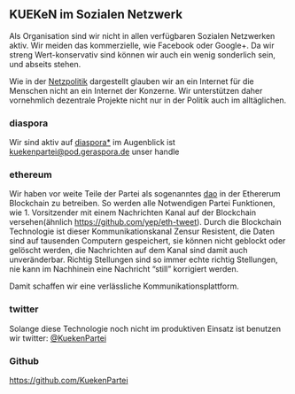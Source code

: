 KUEKeN im Sozialen Netzwerk
---------------------------

Als Organisation sind wir nicht in allen verfügbaren Sozialen Netzwerken
aktiv. Wir meiden das kommerzielle, wie Facebook oder Google+. Da wir
streng Wert-konservativ sind können wir auch ein wenig sonderlich sein,
und abseits stehen.

Wie in der [Netzpolitik](/wiki/Netzpolitik "wikilink") dargestellt glauben wir
an ein Internet für die Menschen nicht an ein Internet der Konzerne. Wir
unterstützen daher vornehmlich dezentrale Projekte nicht nur in der
Politik auch im alltäglichen.

### diaspora

Wir sind aktiv auf [diaspora\*](https://diasporafoundation.org/) im
Augenblick ist
[kuekenpartei@pod.geraspora.de](https://pod.geraspora.de/people/253952d09cd60133273c4860008dbc6c)
unser handle

### ethereum

Wir haben vor weite Teile der Partei als sogenanntes
[dao](https://en.wikipedia.org/wiki/Decentralized_autonomous_organization)
in der Ethererum Blockchain zu betreiben. So werden alle Notwendigen
Partei Funktionen, wie 1. Vorsitzender mit einem Nachrichten Kanal auf
der Blockchain versehen(ähnlich <https://github.com/yep/eth-tweet>).
Durch die Blockchain Technologie ist dieser Kommunikationskanal Zensur
Resistent, die Daten sind auf tausenden Computern gespeichert, sie
können nicht geblockt oder gelöscht werden, die Nachrichten auf dem
Kanal sind damit auch unveränderbar. Richtig Stellungen sind so immer
echte richtig Stellungen, nie kann im Nachhinein eine Nachricht “still”
korrigiert werden.

Damit schaffen wir eine verlässliche Kommunikationsplattform.

### twitter

Solange diese Technologie noch nicht im produktiven Einsatz ist benutzen
wir twitter: [@KuekenPartei](https://twitter.com/KuekenPartei)

### Github

<https://github.com/KuekenPartei>
